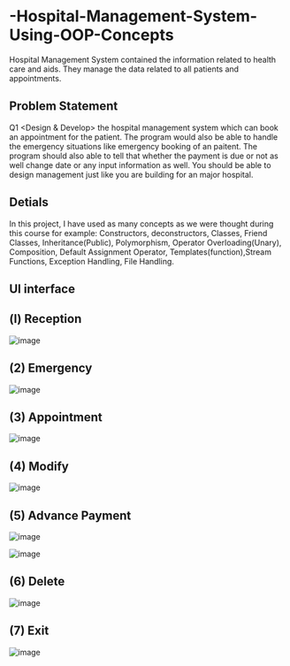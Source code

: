 # -Hospital-Management-System-Using-OOP-Concepts
Hospital Management System contained the information related to health care and aids. They manage the data related to all patients and appointments.



## Problem Statement
Q1 <Design & Develop> the hospital management system which can book an appointment for the patient. The program would also be able to handle the emergency situations like emergency booking of an paitent. The program should also able to tell that whether the payment is due or not as well change date or any input information as well. You should be able to design management just like you are building for an major hospital.




## Detials

In this project, I have used as many concepts as we were thought during this course for example: Constructors, deconstructors, Classes, Friend Classes, Inheritance(Public), Polymorphism, Operator Overloading(Unary), Composition, Default Assignment Operator, Templates(function),Stream Functions, Exception Handling, File Handling.




## UI interface




## (l) Reception 




![image](https://user-images.githubusercontent.com/55827307/215058025-8113e9da-5cf3-433d-9a46-512761278f5d.png)





## (2) Emergency




![image](https://user-images.githubusercontent.com/55827307/215058052-f072d834-4388-44c2-ada0-f689652175dc.png)




## (3) Appointment





![image](https://user-images.githubusercontent.com/55827307/215058069-e8ff074f-530a-4dce-854a-2efcd79e00cc.png)






## (4) Modify





![image](https://user-images.githubusercontent.com/55827307/215058122-c47f5308-bb39-40a7-9912-ff9b2e0d00b1.png)






## (5) Advance Payment





![image](https://user-images.githubusercontent.com/55827307/215058222-92e6d912-5b0a-4ea4-a6f9-44bd35df6f97.png)






![image](https://user-images.githubusercontent.com/55827307/215058252-05e92e1b-e808-4c6f-89f0-1e792e8c1fe5.png)






## (6) Delete





![image](https://user-images.githubusercontent.com/55827307/215058283-a0faaa7f-e866-47da-a01d-5db2e6167b84.png)





## (7) Exit






![image](https://user-images.githubusercontent.com/55827307/215058313-a89267dd-9d31-4667-af50-b66554ea8cd2.png)



